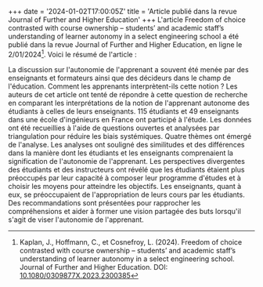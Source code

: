 +++
date = '2024-01-02T17:00:05Z'
title = 'Article publié dans la revue Journal of Further and Higher Education'
+++
L'article Freedom of choice contrasted with course ownership – students’ and academic staff’s understanding of learner autonomy in a select engineering school a été publié dans la revue Journal of Further and Higher Education, en ligne le 2/01/2024[^1]. Voici le résumé de l'article&nbsp;:

La discussion sur l'autonomie de l'apprenant a souvent été menée par des enseignants et formateurs ainsi que des décideurs dans le champ de l'éducation. Comment les apprenants interprètent-ils cette notion ? Les auteurs de cet article ont tenté de répondre à cette question de recherche en comparant les interprétations de la notion de l'apprenant autonome des étudiants à celles de leurs enseignants. 115 étudiants et 49 enseignants dans une école d'ingénieurs en France ont participé à l'étude. Les données ont été recueillies à l'aide de questions ouvertes et analysées par triangulation pour réduire les biais systémiques. Quatre thèmes ont émergé de l'analyse. Les analyses ont souligné des similitudes et des différences dans la manière dont les étudiants et les enseignants comprenaient la signification de l'autonomie de l'apprenant. Les perspectives divergentes des étudiants et des instructeurs ont révélé que les étudiants étaient plus préoccupés par leur capacité à composer leur programme d'études et à choisir les moyens pour atteindre les objectifs. Les enseignants, quant à eux, se préoccupaient de l'appropriation de leurs cours par les étudiants. Des recommandations sont présentées pour rapprocher les compréhensions et aider à former une vision partagée des buts lorsqu'il s'agit de viser l'autonomie de l'apprenant.

[^1]: Kaplan, J., Hoffmann, C., et Cosnefroy, L. (2024). Freedom of choice contrasted with course ownership – students’ and academic staff’s understanding of learner autonomy in a select engineering school. Journal of Further and Higher Education. DOI: [10.1080/0309877X.2023.2300385](https://doi.org/10.1080/0309877X.2023.2300385)
